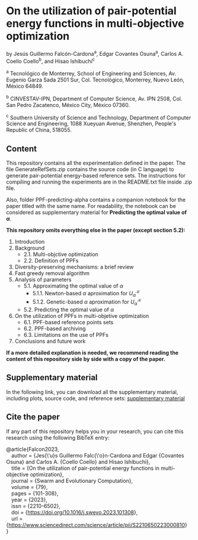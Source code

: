 # **On the utilization of pair-potential energy functions in multi-objective optimization**

by Jesús Guillermo Falcón-Cardona<sup>a</sup>, Edgar Covantes Osuna<sup>a</sup>, Carlos A. Coello Coello<sup>b</sup>, and Hisao Ishibuchi<sup>c</sup>

<sup>a</sup> Tecnológico de Monterrey, School of Engineering and Sciences, Av. Eugenio Garza Sada 2501 Sur, Col. Tecnológico, 
Monterrey, Nuevo León, México 64849.

<sup>b</sup> CINVESTAV-IPN, Department of Computer Science, Av. IPN 2508, Col. San Pedro Zacatenco, México City, México 07360.

<sup>c</sup> Southern University of Science and Technology, Department of Computer Science and Engineering, 1088 Xueyuan Avenue, 
Shenzhen, People's Republic of China, 518055.

## **Content**

This repository contains all the experimentation defined in the paper. The file GenerateRefSets.zip contains the source code (in C language) to generate pair-potential 
energy-based reference sets. The instructions for compiling and running the experiments are in the README.txt file inside .zip file.

Also, folder PPF-predicting-alpha contains a companion notebook for the paper titled with the same name. For readability, the notebook 
can be considered as supplementary material for **Predicting the optimal value of $\alpha$**.

**This repository omits everything else in the paper (except section 5.2):**

1. Introduction
2. Background
    * 2.1. Multi-objctive optimization
    * 2.2. Definition of PPFs
3. Diversity-preserving mechanisms: a brief review
4. Fast greedy removal algorithm
5. Analysis of parameters
    * 5.1. Approximating the optimal value of $\alpha$
        * 5.1.1. Newton-based $\alpha$ aproximation for $U_{\alpha}^{\mathcal{K}}$
        * 5.1.2. Genetic-based $\alpha$ aproximation for $U_{\alpha}^{\mathcal{K}}$ 
    * 5.2. Predicting the optimal value of $\alpha$  
6. On the utilization of PPFs in multi-objetive optimization
   * 6.1. PPF-based reference points sets
   * 6.2. PPF-based archiving
   * 6.3. Limitations on the use of PPFs
7. Conclusions and future work

**If a more detailed explanation is needed, we recommend reading the content of this repository side by side with a copy of the paper.**

## **Supplementary material**

In the following link, you can download all the supplementary material, including plots, source code, and reference sets: [supplementary material](https://drive.google.com/drive/folders/1A5t6jugHHEUeAWwZ-amltfwxvNme0qOp?usp=sharing)

## Cite the paper
If any part of this repository helps you in your research, you can cite this research using the following BibTeX entry:

@article{Falcon2023,<br />
&emsp;author = {Jes{\\'u}s Guillermo Falc{\\'o}n-Cardona and Edgar {Covantes Osuna} and Carlos A. {Coello Coello} and Hisao Ishibuchi},<br />
&emsp;title = {On the utilization of pair-potential energy functions in multi-objective optimization},<br />
&emsp;journal = {Swarm and Evolutionary Computation},<br />
&emsp;volume = {79},<br />
&emsp;pages = {101-308},<br />
&emsp;year = {2023},<br />
&emsp;issn = {2210-6502},<br />
&emsp;doi = {<https://doi.org/10.1016/j.swevo.2023.101308>},<br />
&emsp;url = {<https://www.sciencedirect.com/science/article/pii/S2210650223000810>}<br />
}
